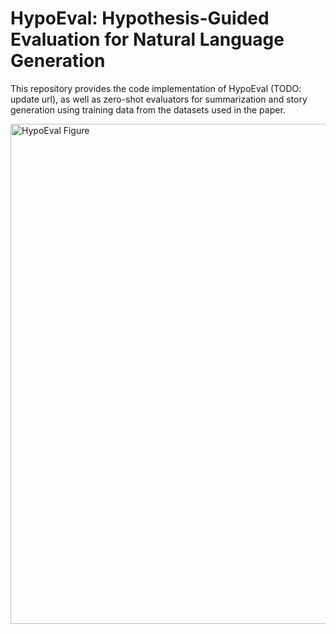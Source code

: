 # HypoEval: Hypothesis-Guided Evaluation for Natural Language Generation
This repository provides the code implementation of HypoEval (TODO: update url), as well as zero-shot evaluators for summarization and story generation using training data from the datasets used in the paper.

<img src="https://raw.githubusercontent.com/itea1001/HypoEval/main/hypoeval_fig1.png" alt="HypoEval Figure" width="800"/>
